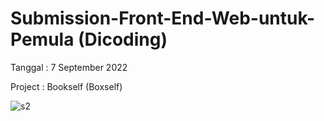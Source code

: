 # Submission-Front-End-Web-untuk-Pemula (Dicoding)
Tanggal : 7 September 2022

Project : Bookself (Boxself)

![s2](https://user-images.githubusercontent.com/79824355/211148711-c17e05eb-2dda-4922-9b9a-249adb09c857.jpg)
